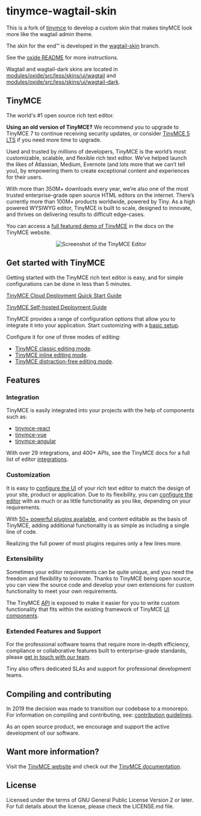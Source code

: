 # tinymce-wagtail-skin

This is a fork of [tinymce](https://github.com/tinymce/tinymce) to develop a custom skin that makes tinyMCE look more like the wagtail admin theme.

The skin for the end™ is developed in the [wagtail-skin](https://github.com/moreonion/tinymce-wagtail-skin/tree/wagtail-skin/modules/oxide) branch.

See the [oxide README](https://github.com/moreonion/tinymce-wagtail-skin/blob/wagtail-skin/modules/oxide/README.md) for more instructions.

Wagtail and wagtail-dark skins are located in [modules/oxide/src/less/skins/ui/wagtail](https://github.com/moreonion/tinymce-wagtail-skin/tree/wagtail-skin/modules/oxide/src/less/skins/ui/wagtail) and [modules/oxide/src/less/skins/ui/wagtail-dark](https://github.com/moreonion/tinymce-wagtail-skin/tree/wagtail-skin/modules/oxide/src/less/skins/ui/wagtail-dark).

## TinyMCE

The world's #1 open source rich text editor.

**Using an old version of TinyMCE?** We recommend you to upgrade to TinyMCE 7 to continue receiving security updates, or consider [TinyMCE 5 LTS](https://www.tiny.cloud/long-term-support/) if you need more time to upgrade.

Used and trusted by millions of developers, TinyMCE is the world’s most customizable, scalable, and flexible rich text editor. We’ve helped launch the likes of Atlassian, Medium, Evernote (and lots more that we can’t tell you), by empowering them to create exceptional content and experiences for their users.

With more than 350M+ downloads every year, we’re also one of the most trusted enterprise-grade open source HTML editors on the internet. There’s currently more than 100M+ products worldwide, powered by Tiny. As a high powered WYSIWYG editor, TinyMCE is built to scale, designed to innovate, and thrives on delivering results to difficult edge-cases.

You can access a [full featured demo of TinyMCE](https://www.tiny.cloud/docs/tinymce/7/premium-full-featured/) in the docs on the TinyMCE website.

<p align="center">
  <img alt="Screenshot of the TinyMCE Editor" src="https://www.tiny.cloud/storage/github-readme-images/tinymce-editor-6x.png"\>
</p>

## Get started with TinyMCE

Getting started with the TinyMCE rich text editor is easy, and for simple configurations can be done in less than 5 minutes.

[TinyMCE Cloud Deployment Quick Start Guide](https://www.tiny.cloud/docs/tinymce/7/cloud-quick-start/)

[TinyMCE Self-hosted Deployment Guide](https://www.tiny.cloud/docs/tinymce/7/npm-projects/)

TinyMCE provides a range of configuration options that allow you to integrate it into your application. Start customizing with a [basic setup](https://www.tiny.cloud/docs/tinymce/7/basic-setup/).

Configure it for one of three modes of editing:

- [TinyMCE classic editing mode](https://www.tiny.cloud/docs/tinymce/7/use-tinymce-classic/).
- [TinyMCE inline editing mode](https://www.tiny.cloud/docs/tinymce/7/use-tinymce-inline/).
- [TinyMCE distraction-free editing mode](https://www.tiny.cloud/docs/tinymce/7/use-tinymce-distraction-free/).

## Features

### Integration

TinyMCE is easily integrated into your projects with the help of components such as:

- [tinymce-react](https://github.com/tinymce/tinymce-react)
- [tinymce-vue](https://github.com/tinymce/tinymce-vue)
- [tinymce-angular](https://github.com/tinymce/tinymce-angular)

With over 29 integrations, and 400+ APIs, see the TinyMCE docs for a full list of editor [integrations](https://www.tiny.cloud/docs/tinymce/7/integrations/).

### Customization

It is easy to [configure the UI](https://www.tiny.cloud/docs/tinymce/7/customize-ui/) of your rich text editor to match the design of your site, product or application. Due to its flexibility, you can [configure the editor](https://www.tiny.cloud/docs/tinymce/7/basic-setup/) with as much or as little functionality as you like, depending on your requirements.

With [50+ powerful plugins available](https://www.tiny.cloud/tinymce/features/), and content editable as the basis of TinyMCE, adding additional functionality is as simple as including a single line of code.

Realizing the full power of most plugins requires only a few lines more.

### Extensibility

Sometimes your editor requirements can be quite unique, and you need the freedom and flexibility to innovate. Thanks to TinyMCE being open source, you can view the source code and develop your own extensions for custom functionality to meet your own requirements.

The TinyMCE [API](https://www.tiny.cloud/docs/tinymce/7/apis/tinymce.root/) is exposed to make it easier for you to write custom functionality that fits within the existing framework of TinyMCE [UI components](https://www.tiny.cloud/docs/tinymce/7/custom-ui-components/).

### Extended Features and Support

For the professional software teams that require more in-depth efficiency, compliance or collaborative features built to enterprise-grade standards, please [get in touch with our team](https://www.tiny.cloud/contact/).

Tiny also offers dedicated SLAs and support for professional development teams.

## Compiling and contributing

In 2019 the decision was made to transition our codebase to a monorepo. For information on compiling and contributing, see: [contribution guidelines](https://github.com/tinymce/tinymce/blob/master/CONTRIBUTING.md).

As an open source product, we encourage and support the active development of our software.

## Want more information?

Visit the [TinyMCE website](https://tiny.cloud/) and check out the [TinyMCE documentation](https://www.tiny.cloud/docs/).

## License

Licensed under the terms of GNU General Public License Version 2 or later. For full details about the license, please check the LICENSE.md file.
